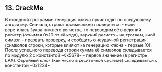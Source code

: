 ## 13.   CrackMe

В исходной программе генерация ключа происходит по следующему алгоритму. Сначала, строка посимвольно проверяется - если всретилась буква нижнего регистра, то переводим её в верхний регистр (отнимая 0x20 от её кода), верхний регистр - не трогаем, иной символ - прервать проверку, и сообщить о неудачной регистрации (символов строки, которые влияют на генерацию ключа - первые 10). После успешного перевода строки сумма её символов складывается по модулю 2 с константой ~0x5678~ - первое значение (в регистре EAX). Серийный ключ (как число в десятичной системе) складывается с константой ~0x1234~
